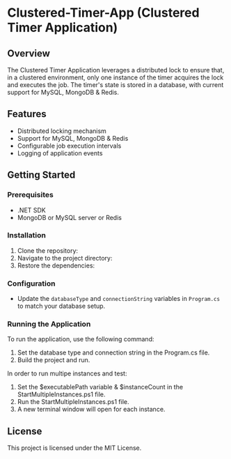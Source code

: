 # Clustered-Timer-App (Clustered Timer Application)

## Overview
The Clustered Timer Application leverages a distributed lock to ensure that, in a clustered environment, only one instance of the timer acquires the lock and executes the job. The timer's state is stored in a database, with current support for MySQL, MongoDB & Redis.

## Features
- Distributed locking mechanism
- Support for MySQL, MongoDB & Redis
- Configurable job execution intervals
- Logging of application events

## Getting Started

### Prerequisites
- .NET SDK
- MongoDB or MySQL server or Redis

### Installation
1. Clone the repository:
2. Navigate to the project directory:
3. Restore the dependencies:
### Configuration
- Update the `databaseType` and `connectionString` variables in `Program.cs` to match your database setup.

### Running the Application
To run the application, use the following command:
1. Set the database type and connection string in the Program.cs file.
2. Build the project and run.

In order to run multipe instances and test:
1. Set the $executablePath variable & $instanceCount in the StartMultipleInstances.ps1 file.
2. Run the StartMultipleInstances.ps1 file.			
3. A new terminal window will open for each instance.

## License
This project is licensed under the MIT License.
